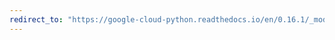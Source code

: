 ```yaml
---
redirect_to: "https://google-cloud-python.readthedocs.io/en/0.16.1/_modules/gcloud/storage/client.html"
---
```

